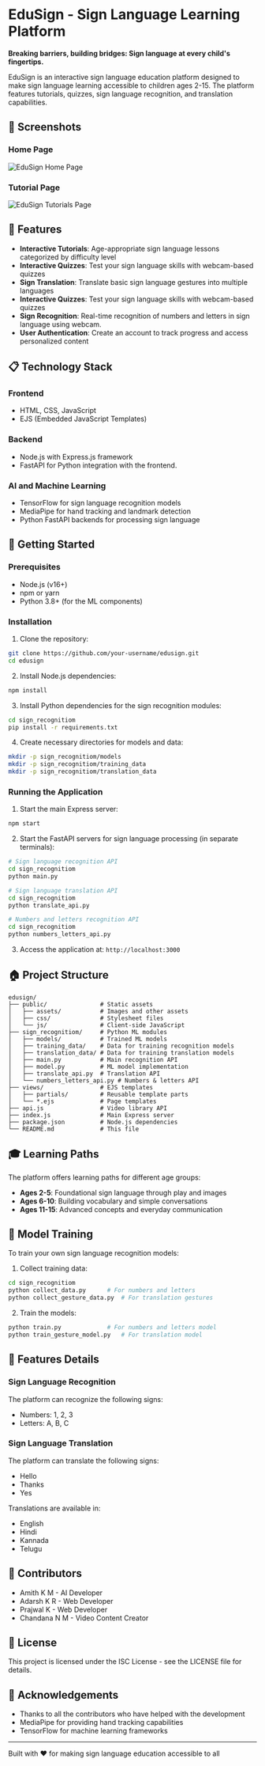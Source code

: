 # EduSign - Sign Language Learning Platform

**Breaking barriers, building bridges: Sign language at every child's fingertips.**

EduSign is an interactive sign language education platform designed to make sign language learning accessible to children ages 2-15. The platform features tutorials, quizzes, sign language recognition, and translation capabilities.

## 📸 Screenshots

### Home Page
![EduSign Home Page](public/assets/a1.jpg)

### Tutorial Page
![EduSign Tutorials Page](public/assets/a2.jpg)

## 🌟 Features

- **Interactive Tutorials**: Age-appropriate sign language lessons categorized by difficulty level
- **Interactive Quizzes**: Test your sign language skills with webcam-based quizzes
- **Sign Translation**: Translate basic sign language gestures into multiple languages
- **Interactive Quizzes**: Test your sign language skills with webcam-based quizzes
- **Sign Recognition**: Real-time recognition of numbers and letters in sign language using webcam.
- **User Authentication**: Create an account to track progress and access personalized content

## 📋 Technology Stack

### Frontend
- HTML, CSS, JavaScript
- EJS (Embedded JavaScript Templates)

### Backend
- Node.js with Express.js framework
- FastAPI for Python integration with the frontend.

### AI and Machine Learning
- TensorFlow for sign language recognition models
- MediaPipe for hand tracking and landmark detection
- Python FastAPI backends for processing sign language

## 🚀 Getting Started

### Prerequisites
- Node.js (v16+)
- npm or yarn
- Python 3.8+ (for the ML components)

### Installation

1. Clone the repository:
```bash
git clone https://github.com/your-username/edusign.git
cd edusign
```

2. Install Node.js dependencies:
```bash
npm install
```

3. Install Python dependencies for the sign recognition modules:
```bash
cd sign_recognitiom
pip install -r requirements.txt
```

4. Create necessary directories for models and data:
```bash
mkdir -p sign_recognitiom/models
mkdir -p sign_recognitiom/training_data
mkdir -p sign_recognitiom/translation_data
```

### Running the Application

1. Start the main Express server:
```bash
npm start
```

2. Start the FastAPI servers for sign language processing (in separate terminals):
```bash
# Sign language recognition API
cd sign_recognitiom
python main.py

# Sign language translation API
cd sign_recognitiom
python translate_api.py

# Numbers and letters recognition API
cd sign_recognitiom
python numbers_letters_api.py
```

3. Access the application at: `http://localhost:3000`

## 🏠 Project Structure

```
edusign/
├── public/               # Static assets
│   ├── assets/           # Images and other assets
│   ├── css/              # Stylesheet files
│   └── js/               # Client-side JavaScript
├── sign_recognitiom/     # Python ML modules
│   ├── models/           # Trained ML models
│   ├── training_data/    # Data for training recognition models
│   ├── translation_data/ # Data for training translation models
│   ├── main.py           # Main recognition API
│   ├── model.py          # ML model implementation
│   ├── translate_api.py  # Translation API
│   └── numbers_letters_api.py # Numbers & letters API
├── views/                # EJS templates
│   ├── partials/         # Reusable template parts
│   └── *.ejs             # Page templates
├── api.js                # Video library API
├── index.js              # Main Express server
├── package.json          # Node.js dependencies
└── README.md             # This file
```

## 🎓 Learning Paths

The platform offers learning paths for different age groups:

- **Ages 2-5**: Foundational sign language through play and images
- **Ages 6-10**: Building vocabulary and simple conversations
- **Ages 11-15**: Advanced concepts and everyday communication

## 🧠 Model Training

To train your own sign language recognition models:

1. Collect training data:
```bash
cd sign_recognitiom
python collect_data.py      # For numbers and letters
python collect_gesture_data.py  # For translation gestures
```

2. Train the models:
```bash
python train.py             # For numbers and letters model
python train_gesture_model.py   # For translation model
```

## 📱 Features Details

### Sign Language Recognition
The platform can recognize the following signs:
- Numbers: 1, 2, 3
- Letters: A, B, C

### Sign Language Translation
The platform can translate the following signs:
- Hello
- Thanks
- Yes

Translations are available in:
- English
- Hindi
- Kannada
- Telugu

## 👥 Contributors

- Amith K M - AI Developer
- Adarsh K R - Web Developer
- Prajwal K - Web Developer
- Chandana N M - Video Content Creator

## 📜 License

This project is licensed under the ISC License - see the LICENSE file for details.

## 🤝 Acknowledgements

- Thanks to all the contributors who have helped with the development
- MediaPipe for providing hand tracking capabilities
- TensorFlow for machine learning frameworks

---

Built with ❤️ for making sign language education accessible to all
